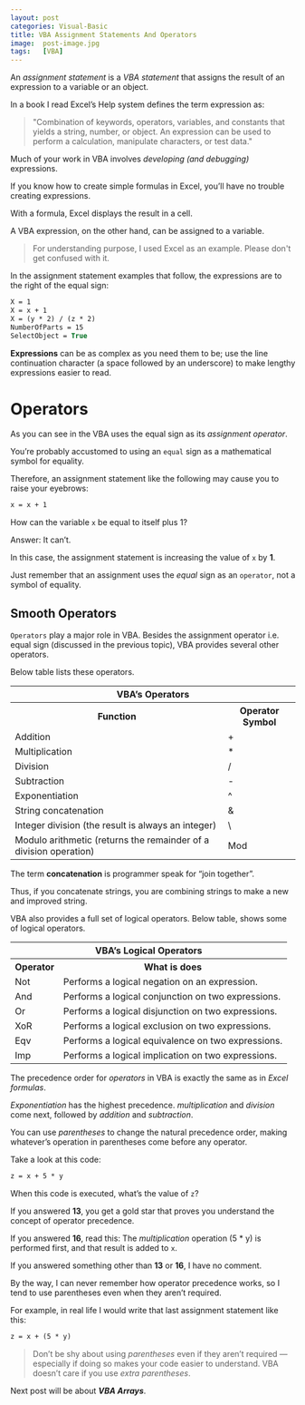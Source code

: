 ```yaml
---
layout: post
categories: Visual-Basic
title: VBA Assignment Statements And Operators
image:  post-image.jpg
tags:   [VBA]
---
```


An *assignment statement* is a *VBA statement* that assigns the result of an expression to a variable or an object. 

In a book I read Excel’s Help system defines the term expression as: 

> "Combination of keywords, operators, variables, and constants that yields a string, number, or object. An expression can be used to perform a calculation, manipulate characters, or test data." 

Much of your work in VBA involves *developing (and debugging)* expressions. 

If you know how to create simple formulas in Excel, you’ll have no trouble creating expressions. 

With a formula, Excel displays the result in a cell. 

A VBA expression, on the other hand, can be assigned to a variable. 

> For understanding purpose, I used Excel as an example. Please don't get confused with it. 

In the assignment statement examples that follow, the expressions are to the right of the equal sign: 

```vb
X = 1
X = x + 1
X = (y * 2) / (z * 2)
NumberOfParts = 15
SelectObject = True
```

**Expressions** can be as complex as you need them to be; use the line continuation character (a space followed by an underscore) to make lengthy expressions easier to read. 

# Operators

As you can see in the VBA uses the equal sign as its *assignment operator*. 

You’re probably accustomed to using an `equal` sign as a mathematical symbol for equality. 

Therefore, an assignment statement like the following may cause you to raise your eyebrows: 

```vb
x = x + 1
```

How can the variable `x` be equal to itself plus 1? 

Answer: It can’t. 

In this case, the assignment statement is increasing the value of `x` by **1**. 

Just remember that an assignment uses the *equal* sign as an `operator`, not a symbol of equality. 


## Smooth Operators

`Operators` play a major role in VBA. Besides the assignment operator i.e. equal sign (discussed in the previous topic), VBA provides several other operators. 

Below table lists these operators. 

<table class="w3-table-all w3-mobile w3-card-4">
    <tr>
        <th class="w3-center" colspan="2">VBA’s Operators</th>
    </tr>
    <tr>
        <th>Function</th>
        <th>Operator Symbol</th>
    </tr>
    <tr>
        <td>Addition</td>
        <td>+</td>
    </tr>
    <tr>
        <td>Multiplication</td>
        <td>*</td>
    </tr>
    <tr>
        <td>Division</td>
        <td>/</td>
    </tr>
    <tr>
        <td>Subtraction</td>
        <td>-</td>
    </tr>
    <tr>
        <td>Exponentiation</td>
        <td>^</td>
    </tr>
    <tr>
        <td>String concatenation</td>
        <td>&#38;</td>
    </tr>
    <tr>
        <td>Integer division (the result is always an integer)</td>
        <td>\</td>
    </tr>
    <tr>
        <td>Modulo arithmetic (returns the remainder of a division operation)</td>
        <td>Mod</td>
    </tr>
</table>

The term **concatenation** is programmer speak for “join together”. 

Thus, if you concatenate strings, you are combining strings to make a new and improved string. 

VBA also provides a full set of logical operators. Below table, shows some of logical operators. 

<table class="w3-table-all w3-mobile w3-card-4">
    <tr>
        <th class="w3-center" colspan="2">VBA’s Logical Operators</th>
    </tr>
    <tr>
        <th>Operator</th>
        <th>What is does</th>
    </tr>
    <tr>
        <td>Not</td>
        <td>Performs a logical negation on an expression.</td>
    </tr>
    <tr>
        <td>And</td>
        <td>Performs a logical conjunction on two expressions.</td>
    </tr>
    <tr>
        <td>Or</td>
        <td>Performs a logical disjunction on two expressions.</td>
    </tr>
    <tr>
        <td>XoR</td>
        <td>Performs a logical exclusion on two expressions.</td>
    </tr>
    <tr>
        <td>Eqv</td>
        <td>Performs a logical equivalence on two expressions.</td>
    </tr>
    <tr>
        <td>Imp</td>
        <td>Performs a logical implication on two expressions.</td>
    </tr>
</table> 

The precedence order for *operators* in VBA is exactly the same as in *Excel formulas*. 

*Exponentiation* has the highest precedence. *multiplication* and *division* come next, followed by *addition* and *subtraction*. 

You can use *parentheses* to change the natural precedence order, making whatever’s operation in parentheses come before any operator. 

Take a look at this code: 

```vb
z = x + 5 * y
```

When this code is executed, what’s the value of `z`? 

If you answered **13**, you get a gold star that proves you understand the concept of operator precedence. 

If you answered **16**, read this: The *multiplication* operation (5 * y) is performed first, and that result is added to `x`. 

If you answered something other than **13** or **16**, I have no comment.

By the way, I can never remember how operator precedence works, so I tend to use parentheses even when they aren’t required. 

For example, in real life I would write that last assignment statement like this: 

```vb
z = x + (5 * y)
```

> Don’t be shy about using *parentheses* even if they aren’t required — especially if doing so makes your code easier to understand. VBA doesn’t care if you use *extra parentheses*. 

Next post will be about ***VBA Arrays***.

